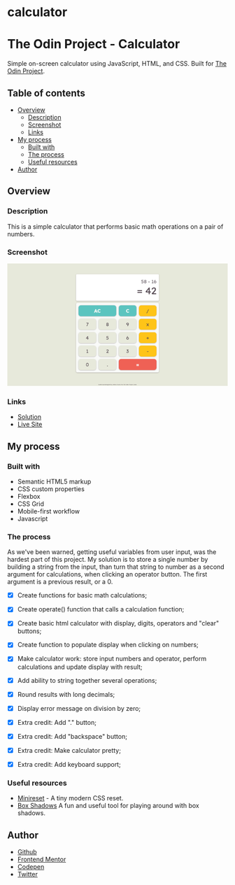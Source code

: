 # calculator
# The Odin Project - Calculator

Simple on-screen calculator using JavaScript, HTML, and CSS. Built for [The Odin Project](https://www.theodinproject.com).

## Table of contents

- [Overview](#overview)
  - [Description](#description)
  - [Screenshot](#screenshot)
  - [Links](#links)
- [My process](#my-process)
  - [Built with](#built-with)
  - [The process](#the-process)
  - [Useful resources](#useful-resources)
- [Author](#author)

## Overview

### Description

This is a simple calculator that performs basic math operations on a pair of numbers.

### Screenshot

![](calculator.png)

### Links

- [Solution](https://github.com/je-jo/calculator)
- [Live Site](https://je-jo.github.io/calculator/)

## My process

### Built with

- Semantic HTML5 markup
- CSS custom properties
- Flexbox
- CSS Grid
- Mobile-first workflow
- Javascript

### The process

As we've been warned, getting useful variables from user input, was the hardest part of this project. My solution is to store a single number by building a string from the input, than turn that string to number as a second argument for calculations, when clicking an operator button. The first argument is a previous result, or a 0.

- [x] Create functions for basic math calculations;
- [x] Create operate() function that calls a calculation function;
- [x] Create basic html calculator with display, digits, operators and "clear" buttons;
- [x] Create function to populate display when clicking on numbers;
- [x] Make calculator work: store input numbers and operator, perform calculations and update display with result;
- [x] Add ability to string together several operations;
- [x] Round results with long decimals;
- [x] Display error message on division by zero;
- [x] Extra credit: Add "." button;
- [x] Extra credit: Add "backspace" button;
- [x] Extra credit: Make calculator pretty;
- [x] Extra credit: Add keyboard support;


### Useful resources

- [Minireset](https://awesomeopensource.com/project/jgthms/minireset.css?categoryPage=29) - A tiny modern CSS reset. 
- [Box Shadows](https://box-shadow.dev/) A fun and useful tool for playing around with box shadows.

## Author

- [Github](https://github.com/je-jo)
- [Frontend Mentor](https://www.frontendmentor.io/profile/je-jo)
- [Codepen](https://codepen.io/je-jo)
- [Twitter](https://twitter.com/jelena_jo_)

